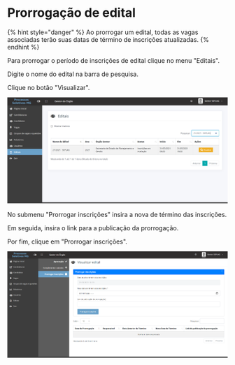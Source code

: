 # Prorrogação de edital

{% hint style="danger" %}
Ao prorrogar um edital, todas as vagas associadas terão suas datas de término de inscrições atualizadas.
{% endhint %}

Para prorrogar o período de inscrições de edital clique no menu "Editais".

Digite o nome do edital na barra de pesquisa.

Clique no botão "Visualizar".

![](<../.gitbook/assets/image (18).png>)

No submenu "Prorrogar inscrições" insira a nova de término das inscrições.

Em seguida, insira o link para a publicação da prorrogação.

Por fim, clique em "Prorrogar inscrições".

![](<../.gitbook/assets/image (52).png>)
